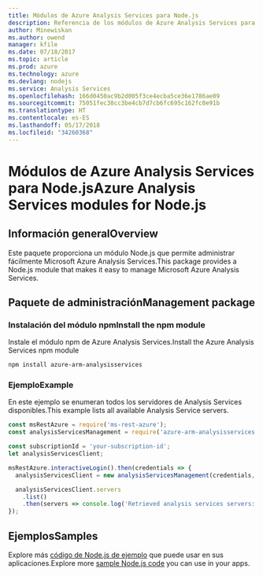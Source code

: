 ```yaml
---
title: Módulos de Azure Analysis Services para Node.js
description: Referencia de los módulos de Azure Analysis Services para Node.js
author: Minewiskan
ms.author: owend
manager: kfile
ms.date: 07/18/2017
ms.topic: article
ms.prod: azure
ms.technology: azure
ms.devlang: nodejs
ms.service: Analysis Services
ms.openlocfilehash: 166d0450ac9b2d005f3ce4ecba5ce36e1786ae09
ms.sourcegitcommit: 75051fec38cc3be4cb7d7cb6fc695c162fc0e91b
ms.translationtype: HT
ms.contentlocale: es-ES
ms.lasthandoff: 05/17/2018
ms.locfileid: "34260368"
---
```

# <a name="azure-analysis-services-modules-for-nodejs"></a><span data-ttu-id="5eec9-103">Módulos de Azure Analysis Services para Node.js</span><span class="sxs-lookup"><span data-stu-id="5eec9-103">Azure Analysis Services modules for Node.js</span></span>

## <a name="overview"></a><span data-ttu-id="5eec9-104">Información general</span><span class="sxs-lookup"><span data-stu-id="5eec9-104">Overview</span></span>
<span data-ttu-id="5eec9-105">Este paquete proporciona un módulo Node.js que permite administrar fácilmente Microsoft Azure Analysis Services.</span><span class="sxs-lookup"><span data-stu-id="5eec9-105">This package provides a Node.js module that makes it easy to manage Microsoft Azure Analysis Services.</span></span>

## <a name="management-package"></a><span data-ttu-id="5eec9-106">Paquete de administración</span><span class="sxs-lookup"><span data-stu-id="5eec9-106">Management package</span></span>

### <a name="install-the-npm-module"></a><span data-ttu-id="5eec9-107">Instalación del módulo npm</span><span class="sxs-lookup"><span data-stu-id="5eec9-107">Install the npm module</span></span>

<span data-ttu-id="5eec9-108">Instale el módulo npm de Azure Analysis Services.</span><span class="sxs-lookup"><span data-stu-id="5eec9-108">Install the Azure Analysis Services npm module</span></span>

```bash
npm install azure-arm-analysisservices
```

### <a name="example"></a><span data-ttu-id="5eec9-109">Ejemplo</span><span class="sxs-lookup"><span data-stu-id="5eec9-109">Example</span></span>

<span data-ttu-id="5eec9-110">En este ejemplo se enumeran todos los servidores de Analysis Services disponibles.</span><span class="sxs-lookup"><span data-stu-id="5eec9-110">This example lists all available Analysis Service servers.</span></span>

```javascript
const msRestAzure = require('ms-rest-azure');
const analysisServicesManagement = require('azure-arm-analysisservices');

const subscriptionId = 'your-subscription-id';
let analysisServicesClient;

msRestAzure.interactiveLogin().then(credentials => {
  analysisServicesClient = new analysisServicesManagement(credentials, subscriptionId);

  analysisServicesClient.servers
    .list()
    .then(servers => console.log('Retrieved analysis services servers: ', servers));
});
```

## <a name="samples"></a><span data-ttu-id="5eec9-111">Ejemplos</span><span class="sxs-lookup"><span data-stu-id="5eec9-111">Samples</span></span>

<span data-ttu-id="5eec9-112">Explore más [código de Node.js de ejemplo](https://azure.microsoft.com/resources/samples/?platform=nodejs) que puede usar en sus aplicaciones.</span><span class="sxs-lookup"><span data-stu-id="5eec9-112">Explore more [sample Node.js code](https://azure.microsoft.com/resources/samples/?platform=nodejs) you can use in your apps.</span></span>
